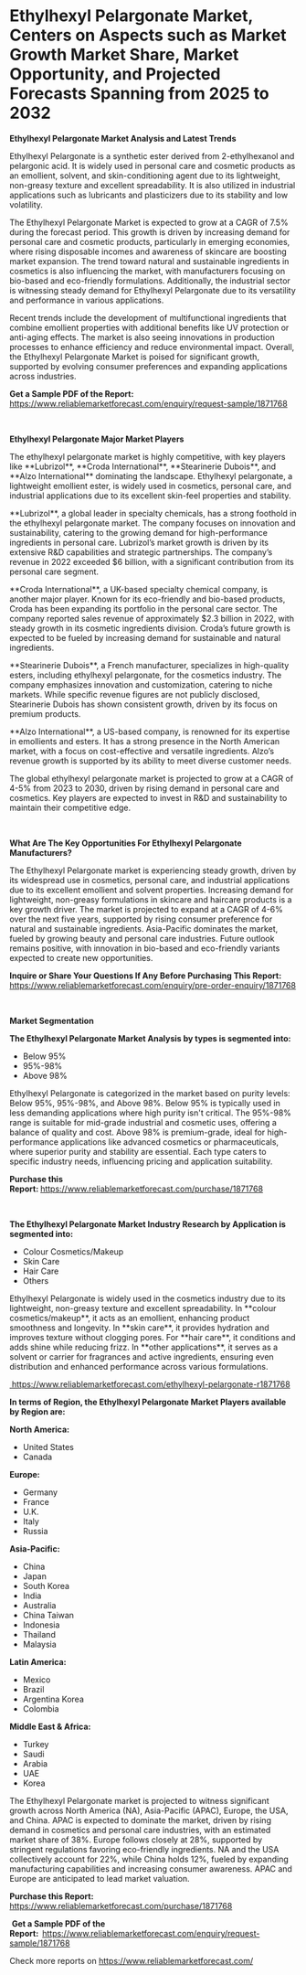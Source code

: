 <p><h1>Ethylhexyl Pelargonate Market, Centers on Aspects such as Market Growth Market Share, Market Opportunity, and Projected Forecasts Spanning from 2025 to 2032</h1></p><p><strong>Ethylhexyl Pelargonate Market Analysis and Latest Trends</strong></p>
<p><p>Ethylhexyl Pelargonate is a synthetic ester derived from 2-ethylhexanol and pelargonic acid. It is widely used in personal care and cosmetic products as an emollient, solvent, and skin-conditioning agent due to its lightweight, non-greasy texture and excellent spreadability. It is also utilized in industrial applications such as lubricants and plasticizers due to its stability and low volatility.</p><p>The Ethylhexyl Pelargonate Market is expected to grow at a CAGR of 7.5% during the forecast period. This growth is driven by increasing demand for personal care and cosmetic products, particularly in emerging economies, where rising disposable incomes and awareness of skincare are boosting market expansion. The trend toward natural and sustainable ingredients in cosmetics is also influencing the market, with manufacturers focusing on bio-based and eco-friendly formulations. Additionally, the industrial sector is witnessing steady demand for Ethylhexyl Pelargonate due to its versatility and performance in various applications.</p><p>Recent trends include the development of multifunctional ingredients that combine emollient properties with additional benefits like UV protection or anti-aging effects. The market is also seeing innovations in production processes to enhance efficiency and reduce environmental impact. Overall, the Ethylhexyl Pelargonate Market is poised for significant growth, supported by evolving consumer preferences and expanding applications across industries.</p></p>
<p><strong>Get a Sample PDF of the Report:&nbsp;</strong> <a href="https://www.reliablemarketforecast.com/enquiry/request-sample/1871768?utm_campaign=2122&utm_medium=2&utm_source=Github&utm_content=ia&utm_term=25012025&utm_id=ethylhexyl-pelargonate">https://www.reliablemarketforecast.com/enquiry/request-sample/1871768</a></p>
<p>&nbsp;</p>
<p><strong>Ethylhexyl Pelargonate Major Market Players</strong></p>
<p><p>The ethylhexyl pelargonate market is highly competitive, with key players like **Lubrizol**, **Croda International**, **Stearinerie Dubois**, and **Alzo International** dominating the landscape. Ethylhexyl pelargonate, a lightweight emollient ester, is widely used in cosmetics, personal care, and industrial applications due to its excellent skin-feel properties and stability.</p><p>**Lubrizol**, a global leader in specialty chemicals, has a strong foothold in the ethylhexyl pelargonate market. The company focuses on innovation and sustainability, catering to the growing demand for high-performance ingredients in personal care. Lubrizol’s market growth is driven by its extensive R&D capabilities and strategic partnerships. The company’s revenue in 2022 exceeded $6 billion, with a significant contribution from its personal care segment.</p><p>**Croda International**, a UK-based specialty chemical company, is another major player. Known for its eco-friendly and bio-based products, Croda has been expanding its portfolio in the personal care sector. The company reported sales revenue of approximately $2.3 billion in 2022, with steady growth in its cosmetic ingredients division. Croda’s future growth is expected to be fueled by increasing demand for sustainable and natural ingredients.</p><p>**Stearinerie Dubois**, a French manufacturer, specializes in high-quality esters, including ethylhexyl pelargonate, for the cosmetics industry. The company emphasizes innovation and customization, catering to niche markets. While specific revenue figures are not publicly disclosed, Stearinerie Dubois has shown consistent growth, driven by its focus on premium products.</p><p>**Alzo International**, a US-based company, is renowned for its expertise in emollients and esters. It has a strong presence in the North American market, with a focus on cost-effective and versatile ingredients. Alzo’s revenue growth is supported by its ability to meet diverse customer needs.</p><p>The global ethylhexyl pelargonate market is projected to grow at a CAGR of 4-5% from 2023 to 2030, driven by rising demand in personal care and cosmetics. Key players are expected to invest in R&D and sustainability to maintain their competitive edge.</p></p>
<p>&nbsp;</p>
<p><strong>What Are The Key Opportunities For Ethylhexyl Pelargonate Manufacturers?</strong></p>
<p><p>The Ethylhexyl Pelargonate market is experiencing steady growth, driven by its widespread use in cosmetics, personal care, and industrial applications due to its excellent emollient and solvent properties. Increasing demand for lightweight, non-greasy formulations in skincare and haircare products is a key growth driver. The market is projected to expand at a CAGR of 4-6% over the next five years, supported by rising consumer preference for natural and sustainable ingredients. Asia-Pacific dominates the market, fueled by growing beauty and personal care industries. Future outlook remains positive, with innovation in bio-based and eco-friendly variants expected to create new opportunities.</p></p>
<p><strong>Inquire or Share Your Questions If Any Before Purchasing This Report:</strong> <a href="https://www.reliablemarketforecast.com/enquiry/pre-order-enquiry/1871768?utm_campaign=2122&utm_medium=2&utm_source=Github&utm_content=ia&utm_term=25012025&utm_id=ethylhexyl-pelargonate">https://www.reliablemarketforecast.com/enquiry/pre-order-enquiry/1871768</a></p>
<p>&nbsp;</p>
<p><strong>Market Segmentation</strong></p>
<p><strong>The Ethylhexyl Pelargonate Market Analysis by types is segmented into:</strong></p>
<p><ul><li>Below 95%</li><li>95%-98%</li><li>Above 98%</li></ul></p>
<p><p>Ethylhexyl Pelargonate is categorized in the market based on purity levels: Below 95%, 95%-98%, and Above 98%. Below 95% is typically used in less demanding applications where high purity isn't critical. The 95%-98% range is suitable for mid-grade industrial and cosmetic uses, offering a balance of quality and cost. Above 98% is premium-grade, ideal for high-performance applications like advanced cosmetics or pharmaceuticals, where superior purity and stability are essential. Each type caters to specific industry needs, influencing pricing and application suitability.</p></p>
<p><strong>Purchase this Report:&nbsp;</strong><a href="https://www.reliablemarketforecast.com/purchase/1871768?utm_campaign=2122&utm_medium=2&utm_source=Github&utm_content=ia&utm_term=25012025&utm_id=ethylhexyl-pelargonate">https://www.reliablemarketforecast.com/purchase/1871768</a></p>
<p>&nbsp;</p>
<p><strong>The Ethylhexyl Pelargonate Market Industry Research by Application is segmented into:</strong></p>
<p><ul><li>Colour Cosmetics/Makeup</li><li>Skin Care</li><li>Hair Care</li><li>Others</li></ul></p>
<p><p>Ethylhexyl Pelargonate is widely used in the cosmetics industry due to its lightweight, non-greasy texture and excellent spreadability. In **colour cosmetics/makeup**, it acts as an emollient, enhancing product smoothness and longevity. In **skin care**, it provides hydration and improves texture without clogging pores. For **hair care**, it conditions and adds shine while reducing frizz. In **other applications**, it serves as a solvent or carrier for fragrances and active ingredients, ensuring even distribution and enhanced performance across various formulations.</p></p>
<p><a href="https://www.reliablemarketforecast.com/ethylhexyl-pelargonate-r1871768?utm_campaign=2122&utm_medium=2&utm_source=Github&utm_content=ia&utm_term=25012025&utm_id=ethylhexyl-pelargonate">&nbsp;https://www.reliablemarketforecast.com/ethylhexyl-pelargonate-r1871768</a></p>
<p><strong>In terms of Region, the Ethylhexyl Pelargonate Market Players available by Region are:</strong></p>
<p>
    <p> <strong> North America: </strong>
        <ul>
            <li>United States</li>
            <li>Canada</li>
        </ul>
        </p> 
    <p> <strong> Europe: </strong>
        <ul>
            <li>Germany</li>
            <li>France</li>
            <li>U.K.</li>
            <li>Italy</li>
            <li>Russia</li>
        </ul>
        </p> 
    <p> <strong> Asia-Pacific: </strong>
        <ul>
            <li>China</li>
            <li>Japan</li>
            <li>South Korea</li>
            <li>India</li>
            <li>Australia</li>
            <li>China Taiwan</li>
            <li>Indonesia</li>
            <li>Thailand</li>
            <li>Malaysia</li>
        </ul>
        </p> 
    <p> <strong> Latin America: </strong>
        <ul>
            <li>Mexico</li>
            <li>Brazil</li>
            <li>Argentina Korea</li>
            <li>Colombia</li>
        </ul>
        </p> 
    <p> <strong> Middle East & Africa: </strong>
        <ul>
            <li>Turkey</li>
            <li>Saudi</li>
            <li>Arabia</li>
            <li>UAE</li>
            <li>Korea</li>
        </ul>
    </p>
    </p>
<p><p>The Ethylhexyl Pelargonate market is projected to witness significant growth across North America (NA), Asia-Pacific (APAC), Europe, the USA, and China. APAC is expected to dominate the market, driven by rising demand in cosmetics and personal care industries, with an estimated market share of 38%. Europe follows closely at 28%, supported by stringent regulations favoring eco-friendly ingredients. NA and the USA collectively account for 22%, while China holds 12%, fueled by expanding manufacturing capabilities and increasing consumer awareness. APAC and Europe are anticipated to lead market valuation.</p></p>
<p><strong>Purchase this Report: </strong><a href="https://www.reliablemarketforecast.com/purchase/1871768?utm_campaign=2122&utm_medium=2&utm_source=Github&utm_content=ia&utm_term=25012025&utm_id=ethylhexyl-pelargonate">https://www.reliablemarketforecast.com/purchase/1871768</a></p>
<p>&nbsp;<strong>Get a Sample PDF of the Report:&nbsp;&nbsp;</strong><a href="https://www.reliablemarketforecast.com/enquiry/request-sample/1871768?utm_campaign=2122&utm_medium=2&utm_source=Github&utm_content=ia&utm_term=25012025&utm_id=ethylhexyl-pelargonate">https://www.reliablemarketforecast.com/enquiry/request-sample/1871768</a></p>
<p><strong></strong></p>
<p>Check more reports on <a href="https://www.reliablemarketforecast.com/?utm_campaign=2122&utm_medium=2&utm_source=Github&utm_content=ia&utm_term=25012025&utm_id=ethylhexyl-pelargonate">https://www.reliablemarketforecast.com/</a></p>